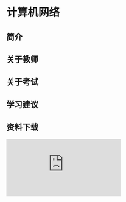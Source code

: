 
# 计算机网络

## 简介

## 关于教师

## 关于考试

## 学习建议

## 资料下载

![](https://raw.githubusercontent.com/HIT-OpenCS/CS_Courses/main/公共课程/计算机网络/file.md ":include")
